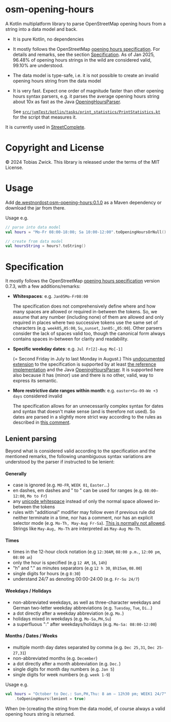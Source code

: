 # osm-opening-hours

A Kotlin multiplatform library to parse OpenStreetMap opening hours from a string into a data model and back.

- It is pure Kotlin, no dependencies


- It mostly follows the OpenStreetMap [opening hours specification](https://wiki.openstreetmap.org/wiki/Key:opening_hours/specification). For details and remarks, 
  see the section [Specification](#Specification).
  As of Jan 2025, 96.48% of opening hours strings in the wild are considered valid, 99.10% are understood.


- The data model is type-safe, i.e. it is not possible to create an invalid opening hours string 
  from the data model


- It is very fast. Expect one order of magnitude faster than other opening hours syntax parsers, 
  e.g. it parses the average opening hours string about 10x as fast as the Java [OpeningHoursParser](https://github.com/simonpoole/OpeningHoursParser).

  See [`src/jvmTest/kotlin/tasks/print_statistics/PrintStatistics.kt`](src/jvmTest/kotlin/tasks/print_statistics/PrintStatistics.kt) for the script that measures it.


It is currently used in [StreetComplete](https://github.com/streetcomplete/streetcomplete).


# Copyright and License

© 2024 Tobias Zwick. This library is released under the terms of the MIT License.


# Usage

Add [de.westnordost:osm-opening-hours:0.1.0](https://mvnrepository.com/artifact/de.westnordost/osm-opening-hours/0.1.0) as a Maven dependency or download the jar from there.


Usage e.g.
```kotlin
// parse into data model
val hours = "Mo-Fr 08:00-18:00; Sa 10:00-12:00".toOpeningHoursOrNull()

// create from data model
val hoursString = hours?.toString()
```

# Specification

It mostly follows the OpenStreetMap [opening hours specification](https://wiki.openstreetmap.org/wiki/Key:opening_hours/specification) version 0.7.3, with a few
additions/remarks:

- **Whitespaces**: e.g. `Jan05Mo-Fr08:00`

  The specification does not comprehensively define where and how many spaces are allowed
  or required in-between the tokens. So, we assume that any number (including none) of them are 
  allowed and only required in places where two successive tokens use the same set of characters
  (e.g. `week05␣05:00`, `Su␣sunset`, `Jan05:␣05:00`). Other parsers consider the lack of spaces 
  valid too, though the canonical form always contains spaces in-between for clarity and readability.


- **Specific weekday dates**: e.g. `Jul Fr[2]-Aug Mo[-1]`

  (= Second Friday in July to last Monday in August.) This [undocumented extension](https://wiki.openstreetmap.org/wiki/Talk:Key:opening_hours/specification#Undocumented_extensions_to_spec_0.7.2)
  to the specification is supported by at least [the reference implementation](https://openingh.openstreetmap.de/evaluation_tool/?EXP=Jul%20Fr[2]%20-%20Aug%20Mo[-1])
  and the Java [OpeningHoursParser](https://github.com/simonpoole/OpeningHoursParser).
  It is supported here also because it has (minor) use and there is no other, valid, way to express 
  its semantic.


- **More restrictive date ranges within month**: e.g. `easter+Su-09-We +3 days` considered invalid
  
  The specification allows for an unnecessarily complex syntax for dates and syntax that doesn't
  make sense (and is therefore not used). So dates are parsed in a slightly more strict way 
  according to the rules as described in [this comment](https://wiki.openstreetmap.org/wiki/Talk:Key:opening_hours/specification#Simplify_months_and_dates_selector_(disallow_syntax_variations_on_within-month-ranges_that_make_no_sense)).


## Lenient parsing

Beyond what is considered valid according to the specification and the mentioned remarks,
the following unambiguous syntax variations are understood by the parser if instructed to be 
lenient: 

#### Generally

- case is ignored (e.g. `MO-FR`, `WEEK 01`, `Easter`...)
- en dashes, em dashes and " to " can be used for ranges (e.g. `08:00—12:00`, `Mo to Fr`)
- any [unicode whitespace](https://en.wikipedia.org/wiki/Whitespace_character) instead of only the normal space allowed in-between the tokens
- rules with "additional" modifier may follow even if previous rule did neither terminate in a time,
  nor has a comment, nor has an explicit selector mode (e.g. `Mo-Th, May-Aug Fr-Sa`).
  [This is normally not allowed](https://wiki.openstreetmap.org/wiki/Key:opening_hours/specification#explain:additional_rule_separator).
  Strings like `May-Aug, Mo-Th` are interpreted as `May-Aug Mo-Th`.

#### Times

- times in the 12-hour clock notation (e.g `12:30AM`, `08:00 p.m.`, `12:00 pm`, `08:00 ㏂`)
- only the hour is specified (e.g `12 AM`, `16`, `14h`)
- "h" and "." as minutes separators (e.g `12 h 30`, `8h15am`, `08.00`)
- single digits for hours (e.g `8:30`)
- understand 24/7 as denoting 00:00-24:00 (e.g. `Fr-Su 24/7`)

#### Weekdays / Holidays

- non-abbreviated weekdays, as well as three-character weekdays and German two-letter weekday
  abbreviations (e.g. `Tuesday`, `Tue`, `Di`...)
- a dot directly after a weekday abbreviation (e.g. `Mo.`)
- holidays mixed in weekdays (e.g. `Mo-Sa,PH,Su`)
- a superfluous ":" after weekdays/holidays (e.g. `Mo-Sa: 08:00-12:00`)

#### Months / Dates / Weeks

- multiple month day dates separated by comma (e.g. `Dec 25,31`, `Dec 25-27,31`) 
- non-abbreviated months (e.g. `December`)
- a dot directly after a month abbreviation (e.g. `Dec.`)
- single digits for month day numbers (e.g. `Jan 5`)
- single digits for week numbers (e.g. `week 1-9`)

Usage e.g.
```kotlin
val hours = "October to Dec.: Sun,PH,Thu: 8 am — 12h30 pm; WEEK1 24/7"
    .toOpeningHours(lenient = true)
```

When (re-)creating the string from the data model, of course always a valid opening hours string is 
returned.
